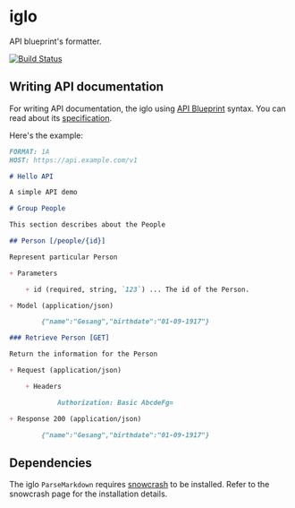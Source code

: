 # iglo

API blueprint's formatter.

[![Build Status](https://drone.io/github.com/subosito/iglo/status.png)](https://drone.io/github.com/subosito/iglo/latest)

## Writing API documentation

For writing API documentation, the iglo using [API Blueprint](http://apiblueprint.org/) syntax. You can read about its [specification](https://github.com/apiaryio/api-blueprint/blob/master/API%20Blueprint%20Specification.md).

Here's the example:

```markdown
FORMAT: 1A
HOST: https://api.example.com/v1

# Hello API

A simple API demo

# Group People

This section describes about the People

## Person [/people/{id}]

Represent particular Person

+ Parameters

    + id (required, string, `123`) ... The id of the Person.

+ Model (application/json)

        {"name":"Gesang","birthdate":"01-09-1917"}

### Retrieve Person [GET]

Return the information for the Person

+ Request (application/json)

    + Headers

            Authorization: Basic AbcdeFg=

+ Response 200 (application/json)

        {"name":"Gesang","birthdate":"01-09-1917"}

```

## Dependencies

The iglo `ParseMarkdown` requires [snowcrash](https://github.com/apiaryio/snowcrash) to be installed. Refer to the snowcrash page for the installation details.

